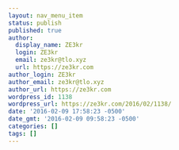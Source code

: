 ```yaml
---
layout: nav_menu_item
status: publish
published: true
author:
  display_name: ZE3kr
  login: ZE3kr
  email: ze3kr@tlo.xyz
  url: https://ze3kr.com
author_login: ZE3kr
author_email: ze3kr@tlo.xyz
author_url: https://ze3kr.com
wordpress_id: 1138
wordpress_url: https://ze3kr.com/2016/02/1138/
date: '2016-02-09 17:58:23 -0500'
date_gmt: '2016-02-09 09:58:23 -0500'
categories: []
tags: []
---
```



